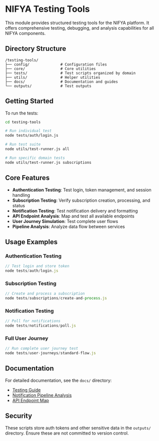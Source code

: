 # NIFYA Testing Tools

This module provides structured testing tools for the NIFYA platform. It offers comprehensive testing, debugging, and analysis capabilities for all NIFYA components.

## Directory Structure

```
/testing-tools/
├── config/              # Configuration files
├── core/                # Core utilities
├── tests/               # Test scripts organized by domain
├── utils/               # Helper utilities
├── docs/                # Documentation and guides
└── outputs/             # Test outputs
```

## Getting Started

To run the tests:

```bash
cd testing-tools

# Run individual test
node tests/auth/login.js

# Run test suite
node utils/test-runner.js all

# Run specific domain tests
node utils/test-runner.js subscriptions
```

## Core Features

- **Authentication Testing**: Test login, token management, and session handling
- **Subscription Testing**: Verify subscription creation, processing, and status
- **Notification Testing**: Test notification delivery and formatting
- **API Endpoint Analysis**: Map and test all available endpoints
- **User Journey Simulation**: Test complete user flows
- **Pipeline Analysis**: Analyze data flow between services

## Usage Examples

### Authentication Testing

```javascript
// Test login and store token
node tests/auth/login.js
```

### Subscription Testing

```javascript
// Create and process a subscription
node tests/subscriptions/create-and-process.js
```

### Notification Testing

```javascript
// Poll for notifications
node tests/notifications/poll.js
```

### Full User Journey

```javascript
// Run complete user journey test
node tests/user-journeys/standard-flow.js
```

## Documentation

For detailed documentation, see the `docs/` directory:

- [Testing Guide](docs/TESTING-GUIDE.md)
- [Notification Pipeline Analysis](docs/findings/NOTIFICATION-PIPELINE-CONCLUSIONS.md)
- [API Endpoint Map](docs/findings/API-ENDPOINT-MAP.md)

## Security

These scripts store auth tokens and other sensitive data in the `outputs/` directory. Ensure these are not committed to version control.